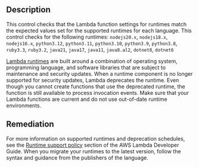 ## Description

This control checks that the Lambda function settings for runtimes match the expected values set for the supported runtimes for each language. This control checks for the following runtimes: `nodejs20.x`, `nodejs18.x`, `nodejs16.x`, `python3.12`, `python3.11`, `python3.10`, `python3.9`, `python3.8`, `ruby3.3`, `ruby3.2`, `java21`, `java17`, `java11`, `java8.al2`, `dotnet8`, `dotnet6`

[Lambda runtimes](https://docs.aws.amazon.com/lambda/latest/dg/lambda-runtimes.html) are built around a combination of operating system, programming language, and software libraries that are subject to maintenance and security updates. When a runtime component is no longer supported for security updates, Lambda deprecates the runtime. Even though you cannot create functions that use the deprecated runtime, the function is still available to process invocation events. Make sure that your Lambda functions are current and do not use out-of-date runtime environments.

## Remediation

For more information on supported runtimes and deprecation schedules, see the [Runtime support policy](https://docs.aws.amazon.com/lambda/latest/dg/runtime-support-policy.html) section of the AWS Lambda Developer Guide. When you migrate your runtimes to the latest version, follow the syntax and guidance from the publishers of the language.
